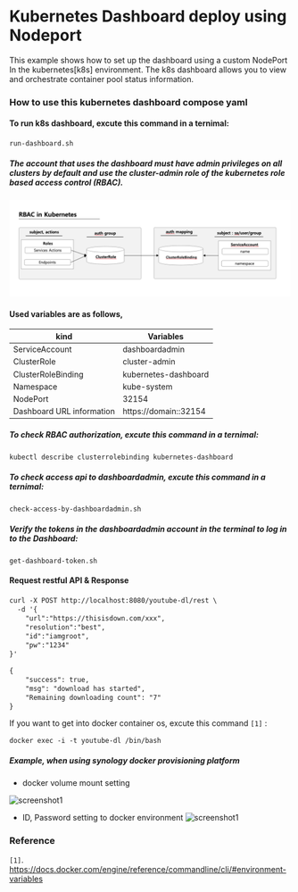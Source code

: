 # Kubernetes Dashboard deploy using Nodeport

This example shows how to set up the dashboard using a custom NodePort In the kubernetes[k8s] environment. 
The k8s dashboard allows you to view and orchestrate container pool status information.


### How to use this kubernetes dashboard compose yaml

#### To run k8s dashboard, excute this command in a ternimal:
```shell
run-dashboard.sh
```




##### The account that uses the dashboard must have admin privileges on all clusters by default and use the cluster-admin role of the kubernetes role based access control (RBAC).
![screenshot1](https://github.com/hyeonsangjeon/minikube-dev-env/blob/master/pic/k8s_RBAC.png?raw=true)
#### Used variables are as follows,

|kind           |Variables      |
|---------------|---------------|
|ServiceAccount |dashboardadmin |  
|ClusterRole    |cluster-admin  | 
|ClusterRoleBinding |kubernetes-dashboard        |
|Namespace      |kube-system       |
|NodePort      |32154       |
|Dashboard URL information|https://domain::32154|

##### To check RBAC authorization, excute this command in a ternimal:
```shell
kubectl describe clusterrolebinding kubernetes-dashboard
```

##### To check access api to dashboardadmin, excute this command in a ternimal:
```shell
check-access-by-dashboardadmin.sh
```

##### Verify the tokens in the dashboardadmin account in the terminal to log in to the Dashboard:

```shell
get-dashboard-token.sh
```


#### Request restful API & Response
```shell
curl -X POST http://localhost:8080/youtube-dl/rest \
  -d '{
	"url":"https://thisisdown.com/xxx",
	"resolution":"best", 
	"id":"iamgroot",
	"pw":"1234"
}'
```
```shell
{
    "success": true,
    "msg": "download has started",
    "Remaining downloading count": "7"
}
```

 If you want to get into docker container os, excute this command `[1]` :
```console
docker exec -i -t youtube-dl /bin/bash
```

##### Example, when using synology docker provisioning platform

- docker volume mount setting 

![screenshot1](https://github.com/hyeonsangjeon/youtube-dl-nas/blob/master/pic/volume_set_synology.png?raw=true)



- ID, Password setting to docker environment
![screenshot1](https://github.com/hyeonsangjeon/youtube-dl-nas/blob/master/pic/id_pw_set_synology.png?raw=true)

### Reference
[1]: https://github.com/hyeonsangjeon/youtube-dl-nas/blob/master/pic/youtube-dl-server-login.png
[2]: https://github.com/hyeonsangjeon/youtube-dl-nas/blob/master/pic/youtube-dl-server.png
[3]: https://github.com/hyeonsangjeon/youtube-dl-nas/blob/master/pic/volume_set_synology.png
[4]: https://github.com/hyeonsangjeon/youtube-dl-nas/blob/master/pic/id_pw_set_synology.png

`[1]`. https://docs.docker.com/engine/reference/commandline/cli/#environment-variables

